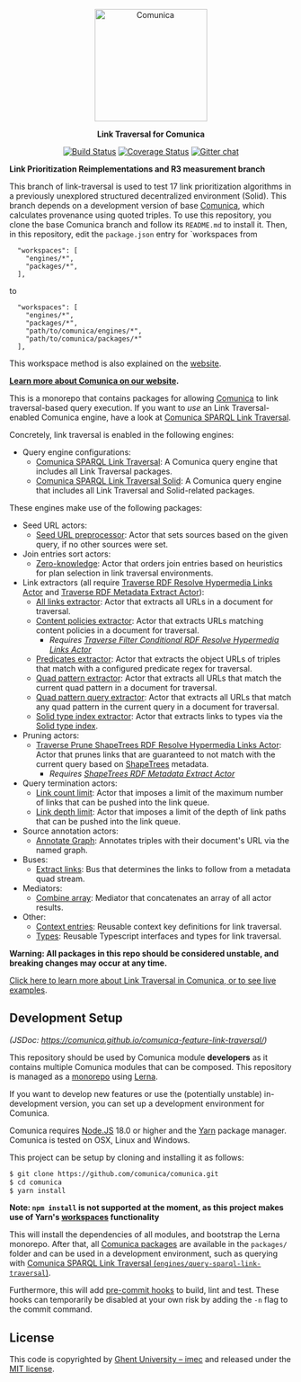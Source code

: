 <p align="center">
  <a href="https://comunica.dev/">
    <img alt="Comunica" src="https://comunica.dev/img/comunica_red.svg" width="200">
  </a>
</p>

<p align="center">
  <strong>Link Traversal for Comunica</strong>
</p>

<p align="center">
<a href="https://github.com/comunica/comunica-feature-link-traversal/actions?query=workflow%3ACI"><img src="https://github.com/comunica/comunica-feature-link-traversal/workflows/CI/badge.svg" alt="Build Status"></a>
<a href="https://coveralls.io/github/comunica/comunica-feature-link-traversal?branch=master"><img src="https://coveralls.io/repos/github/comunica/comunica-feature-link-traversal/badge.svg?branch=master" alt="Coverage Status"></a>
<a href="https://gitter.im/comunica/Lobby"><img src="https://badges.gitter.im/comunica.png" alt="Gitter chat"></a>
</p>

**Link Prioritization Reimplementations and R3 measurement branch**

This branch of link-traversal is used to test 17 link prioritization algorithms in a previously unexplored structured decentralized environment (Solid). This branch depends on a development version of base [Comunica](https://github.com/RubenEschauzier/comunica/tree/feature/source-attribution-qouted-triples), which calculates provenance using quoted triples.
To use this repository, you clone the base Comunica branch and follow its `README.md` to install it. Then, in this repository, edit the `package.json` entry for `workspaces from
```
  "workspaces": [
    "engines/*",
    "packages/*",
  ],
```
to
```
  "workspaces": [
    "engines/*",
    "packages/*",
    "path/to/comunica/engines/*",
    "path/to/comunica/packages/*"
  ],
```
This workspace method is also explained on the [website](https://comunica.dev/docs/modify/advanced/linking_local_version/).

**[Learn more about Comunica on our website](https://comunica.dev/).**

This is a monorepo that contains packages for allowing [Comunica](https://github.com/comunica/comunica) to link traversal-based query execution.
If you want to _use_ an Link Traversal-enabled Comunica engine, have a look at [Comunica SPARQL Link Traversal](https://github.com/comunica/comunica-feature-link-traversal/tree/master/engines/query-sparql-link-traversal).

Concretely, link traversal is enabled in the following engines:

* Query engine configurations:
  * [Comunica SPARQL Link Traversal](https://github.com/comunica/comunica-feature-link-traversal/tree/master/engines/query-sparql-link-traversal): A Comunica query engine that includes all Link Traversal packages.
  * [Comunica SPARQL Link Traversal Solid](https://github.com/comunica/comunica-feature-link-traversal/tree/master/engines/query-sparql-link-traversal-solid): A Comunica query engine that includes all Link Traversal and Solid-related packages.

These engines make use of the following packages:

* Seed URL actors:
    * [Seed URL preprocessor](https://github.com/comunica/comunica-feature-link-traversal/tree/master/packages/actor-optimize-query-operation-set-seed-sources-quadpattern-iris): Actor that sets sources based on the given query, if no other sources were set.
* Join entries sort actors:
    * [Zero-knowledge](https://github.com/comunica/comunica-feature-link-traversal/tree/master/packages/actor-rdf-join-entries-sort-traversal-zero-knowledge): Actor that orders join entries based on heuristics for plan selection in link traversal environments.
* Link extractors (all require [Traverse RDF Resolve Hypermedia Links Actor](https://github.com/comunica/comunica-feature-link-traversal/tree/master/packages/actor-rdf-resolve-hypermedia-links-traverse) and [Traverse RDF Metadata Extract Actor](https://github.com/comunica/comunica-feature-link-traversal/tree/master/packages/actor-rdf-metadata-extract-traverse)):
    * [All links extractor](https://github.com/comunica/comunica-feature-link-traversal/tree/master/packages/actor-extract-links-all): Actor that extracts all URLs in a document for traversal.
    * [Content policies extractor](https://github.com/comunica/comunica-feature-link-traversal/tree/master/packages/actor-extract-links-content-policies): Actor that extracts URLs matching content policies in a document for traversal.
        * _Requires [Traverse Filter Conditional RDF Resolve Hypermedia Links Actor](https://github.com/comunica/comunica-feature-link-traversal/tree/master/packages/actor-rdf-resolve-hypermedia-links-traverse-replace-conditional)_
    * [Predicates extractor](https://github.com/comunica/comunica-feature-link-traversal/tree/master/packages/actor-extract-links-predicates): Actor that extracts the object URLs of triples that match with a configured predicate regex for traversal.
    * [Quad pattern extractor](https://github.com/comunica/comunica-feature-link-traversal/tree/master/packages/actor-extract-links-quad-pattern): Actor that extracts all URLs that match the current quad pattern in a document for traversal.
    * [Quad pattern query extractor](https://github.com/comunica/comunica-feature-link-traversal/tree/master/packages/actor-extract-links-quad-pattern-query): Actor that extracts all URLs that match any quad pattern in the current query in a document for traversal.
    * [Solid type index extractor](https://github.com/comunica/comunica-feature-link-traversal/tree/master/packages/actor-extract-links-solid-type-index): Actor that extracts links to types via the [Solid type index](https://github.com/solid/solid/blob/main/proposals/data-discovery.md).
* Pruning actors:
  * [Traverse Prune ShapeTrees RDF Resolve Hypermedia Links Actor](https://github.com/comunica/comunica-feature-link-traversal/tree/master/packages/actor-rdf-resolve-hypermedia-links-traverse-prune-shapetrees): Actor that prunes links that are guaranteed to not match with the current query based on [ShapeTrees](https://shapetrees.org/) metadata.
    * _Requires [ShapeTrees RDF Metadata Extract Actor](https://github.com/comunica/comunica-feature-link-traversal/tree/master/packages/actor-rdf-metadata-extract-shapetrees)_
* Query termination actors:
    * [Link count limit](https://github.com/comunica/comunica-feature-link-traversal/tree/master/packages/actor-rdf-resolve-hypermedia-links-queue-wrapper-limit-count): Actor that imposes a limit of the maximum number of links that can be pushed into the link queue.
    * [Link depth limit](https://github.com/comunica/comunica-feature-link-traversal/tree/master/packages/actor-rdf-resolve-hypermedia-links-queue-wrapper-limit-depth): Actor that imposes a limit of the depth of link paths that can be pushed into the link queue.
* Source annotation actors:
  * [Annotate Graph](https://github.com/comunica/comunica-feature-link-traversal/tree/master/packages/actor-rdf-resolve-hypermedia-links-traverse-annotate-source-graph): Annotates triples with their document's URL via the named graph.
* Buses:
  * [Extract links](https://github.com/comunica/comunica-feature-link-traversal/tree/master/packages/bus-extract-links): Bus that determines the links to follow from a metadata quad stream.
* Mediators:
  * [Combine array](https://github.com/comunica/comunica-feature-link-traversal/tree/master/packages/mediator-combine-array): Mediator that concatenates an array of all actor results.
* Other:
  * [Context entries](https://github.com/comunica/comunica-feature-link-traversal/tree/master/packages/context-entries-link-traversal): Reusable context key definitions for link traversal.
  * [Types](https://github.com/comunica/comunica-feature-link-traversal/tree/master/packages/types-link-traversal): Reusable Typescript interfaces and types for link traversal.

**Warning: All packages in this repo should be considered unstable, and breaking changes may occur at any time.**

[Click here to learn more about Link Traversal in Comunica, or to see live examples](https://comunica.dev/research/link_traversal/).

## Development Setup

_(JSDoc: https://comunica.github.io/comunica-feature-link-traversal/)_

This repository should be used by Comunica module **developers** as it contains multiple Comunica modules that can be composed.
This repository is managed as a [monorepo](https://github.com/babel/babel/blob/master/doc/design/monorepo.md)
using [Lerna](https://lernajs.io/).

If you want to develop new features
or use the (potentially unstable) in-development version,
you can set up a development environment for Comunica.

Comunica requires [Node.JS](http://nodejs.org/) 18.0 or higher and the [Yarn](https://yarnpkg.com/en/) package manager.
Comunica is tested on OSX, Linux and Windows.

This project can be setup by cloning and installing it as follows:

```bash
$ git clone https://github.com/comunica/comunica.git
$ cd comunica
$ yarn install
```

**Note: `npm install` is not supported at the moment, as this project makes use of Yarn's [workspaces](https://yarnpkg.com/lang/en/docs/workspaces/) functionality**

This will install the dependencies of all modules, and bootstrap the Lerna monorepo.
After that, all [Comunica packages](https://github.com/comunica/comunica-feature-link-traversal/tree/master/packages) are available in the `packages/` folder
and can be used in a development environment, such as querying with [Comunica SPARQL Link Traversal (`engines/query-sparql-link-traversal`)](https://github.com/comunica/comunica-feature-link-traversal/tree/master/engines/query-sparql-link-traversal).

Furthermore, this will add [pre-commit hooks](https://www.npmjs.com/package/pre-commit)
to build, lint and test.
These hooks can temporarily be disabled at your own risk by adding the `-n` flag to the commit command.

## License
This code is copyrighted by [Ghent University – imec](http://idlab.ugent.be/)
and released under the [MIT license](http://opensource.org/licenses/MIT).
